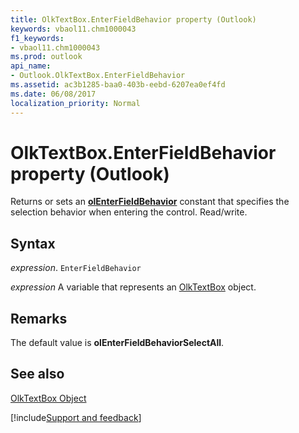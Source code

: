 ```yaml
---
title: OlkTextBox.EnterFieldBehavior property (Outlook)
keywords: vbaol11.chm1000043
f1_keywords:
- vbaol11.chm1000043
ms.prod: outlook
api_name:
- Outlook.OlkTextBox.EnterFieldBehavior
ms.assetid: ac3b1285-baa0-403b-eebd-6207ea0ef4fd
ms.date: 06/08/2017
localization_priority: Normal
---
```



# OlkTextBox.EnterFieldBehavior property (Outlook)

Returns or sets an  **[olEnterFieldBehavior](Outlook.OlEnterFieldBehavior.md)** constant that specifies the selection behavior when entering the control. Read/write.


## Syntax

_expression_. `EnterFieldBehavior`

_expression_ A variable that represents an [OlkTextBox](Outlook.OlkTextBox.md) object.


## Remarks

The default value is  **olEnterFieldBehaviorSelectAll**.


## See also


[OlkTextBox Object](Outlook.OlkTextBox.md)

[!include[Support and feedback](~/includes/feedback-boilerplate.md)]
